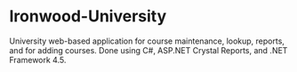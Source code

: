 # Ironwood-University
University web-based application for course maintenance, lookup, reports, and for adding courses. Done using C#, ASP.NET Crystal Reports, and .NET Framework 4.5.
